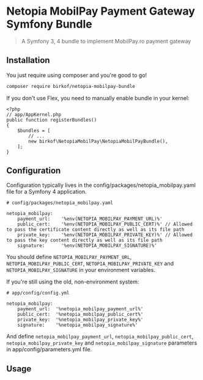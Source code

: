 # Netopia MobilPay Payment Gateway Symfony Bundle
> A Symfony 3, 4 bundle to implement MobilPay.ro payment gateway


## Installation

You just require using composer and you're good to go!
````bash
composer require birkof/netopia-mobilpay-bundle
````

If you don't use Flex, you need to manually enable bundle in your kernel:

```$php
<?php
// app/AppKernel.php
public function registerBundles()
{
    $bundles = [
        // ...
        new birkof\NetopiaMobilPay\NetopiaMobilPayBundle(),
    ];
}
```


## Configuration

Configuration typically lives in the config/packages/netopia_mobilpay.yaml file for a Symfony 4 application.
```
# config/packages/netopia_mobilpay.yaml

netopia_mobilpay:
    payment_url:    '%env(NETOPIA_MOBILPAY_PAYMENT_URL)%'
    public_cert:    '%env(NETOPIA_MOBILPAY_PUBLIC_CERT)%' // Allowed to pass the certificate content directly as well as its file path
    private_key:    '%env(NETOPIA_MOBILPAY_PRIVATE_KEY)%' // Allowed to pass the key content directly as well as its file path
    signature:      '%env(NETOPIA_MOBILPAY_SIGNATURE)%'
```
You should define ``NETOPIA_MOBILPAY_PAYMENT_URL``, ``NETOPIA_MOBILPAY_PUBLIC_CERT``, ``NETOPIA_MOBILPAY_PRIVATE_KEY`` and ``NETOPIA_MOBILPAY_SIGNATURE`` in your environment variables.

If you're still using the old, non-environment system:
```
# app/config/config.yml

netopia_mobilpay:
    payment_url:  '%netopia_mobilpay_payment_url%'
    public_cert:  '%netopia_mobilpay_public_cert%'
    private_key:  '%netopia_mobilpay_private_key%'
    signature:    '%netopia_mobilpay_signature%'
```
And define ``netopia_mobilpay_payment_url``, ``netopia_mobilpay_public_cert``, ``netopia_mobilpay_private_key`` and ``netopia_mobilpay_signature`` parameters in app/config/parameters.yml file.


## Usage
